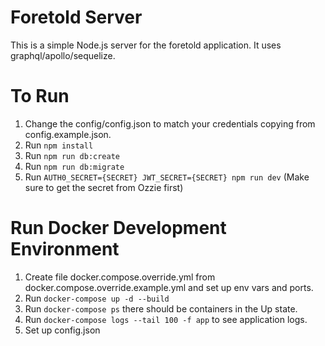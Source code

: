 # Foretold Server
This is a simple Node.js server for the foretold application. It uses graphql/apollo/sequelize.

# To Run
1. Change the config/config.json to match your credentials copying from config.example.json.
2. Run ``npm install``
3. Run ``npm run db:create``
4. Run ``npm run db:migrate``
5. Run ``AUTH0_SECRET={SECRET} JWT_SECRET={SECRET} npm run dev`` (Make sure to get the secret from Ozzie first)

# Run Docker Development Environment
1. Create file docker.compose.override.yml from docker.compose.override.example.yml and set up env vars and ports.
2. Run ``docker-compose up -d --build``
3. Run ``docker-compose ps`` there should be containers in the Up state.
4. Run ``docker-compose logs --tail 100 -f app`` to see application logs.
5. Set up config.json
